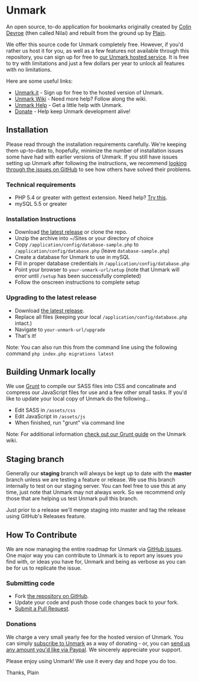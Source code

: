 Unmark
============

An open source, to-do application for bookmarks originally created by [Colin Devroe](http://cdevroe.com/) (then called Nilai) and rebuilt from the ground up by [Plain](http://plainmade.com/).

We offer this source code for Unmark completely free. However, if you'd rather us host it for you, as well as a few features not available through this repository, you can sign up for free to [our Unmark hosted service](http://unmark.it). It is free to try with limitations and just a few dollars per year to unlock all features with no limitations.

Here are some useful links:

- [Unmark.it](https://unmark.it) - Sign up for free to the hosted version of Unmark.
- [Unmark Wiki](https://github.com/plainmade/unmark/wiki) - Need more help? Follow along the wiki.
- [Unmark Help](http://help.unmark.it) - Get a little help with Unmark.
- [Donate](https://www.paypal.com/cgi-bin/webscr?cmd=_s-xclick&hosted_button_id=XSYNN4MGM826N) - Help keep Unmark development alive!


Installation
----------------

Please read through the installation requirements carefully. We're keeping them up-to-date to, hopefully, minimize the number of installation issues some have had with earlier versions of Unmark. If you still have issues setting up Unmark after following the instructions, we recommend [looking through the issues on GitHub](https://github.com/plainmade/unmark/issues) to see how others have solved their problems.

### Technical requirements

- PHP 5.4 or greater with gettext extension. Need help? [Try this](http://php-osx.liip.ch).
- mySQL 5.5 or greater

### Installation Instructions

- Download [the latest release](https://github.com/plainmade/unmark/releases) or clone the repo.
- Unzip the archive into ~/Sites or your directory of choice
- Copy `/application/config/database-sample.php` to `/application/config/database.php` (leave `database-sample.php`)
- Create a database for Unmark to use in mySQL
- Fill in proper database credentials in `/application/config/database.php`
- Point your browser to `your-unmark-url/setup` (note that Unmark will error until `/setup` has been successfully completed)
- Follow the onscreen instructions to complete setup


### Upgrading to the latest release

- Download [the latest release](https://github.com/plainmade/unmark/releases).
- Replace all files (keeping your local `/application/config/database.php` intact.)
- Navigate to `your-unmark-url/upgrade`
- That's it!

Note: You can also run this from the command line using the following command `php index.php migrations latest`


Building Unmark locally
----------------------------

We use [Grunt](http://gruntjs.com/) to compile our SASS files into CSS and concatinate and compress our JavaScript files for use and a few other small tasks. If you'd like to update your local copy of Unmark do the following...

- Edit SASS in `/assets/css`
- Edit JavaScript in `/assets/js`
- When finished, run "grunt" via command line

Note: For additional information [check out our Grunt guide](https://github.com/plainmade/nilai/wiki/Grunt) on the Unmark wiki.


Staging branch
----------------------------

Generally our **staging** branch will always be kept up to date with the **master** branch unless we are testing a feature or release. We use this branch internally to test on our staging server. You can feel free to use this at any time, just note that Unmark may not always work. So we recommend only those that are helping us test Unmark pull this branch.

Just prior to a release we'll merge staging into master and tag the release using GitHub's Releases feature.


How To Contribute
----------------------------

We are now managing the entire roadmap for Unmark via [GitHub issues](http://github.com/plainmade/unmark/issues). One major way you can contribute to Unmark is to report any issues you find with, or ideas you have for, Unmark and being as verbose as you can be for us to replicate the issue.

### Submitting code

- Fork [the repository on GitHub](https://github.com/plainmade/unmark/).
- Update your code and push those code changes back to your fork.
- [Submit a Pull Request](https://github.com/plainmade/unmark/pulls).

### Donations

We charge a very small yearly fee for the hosted version of Unmark. You can simply [subscribe to Unmark](http://unmark.it) as a way of donating - or, you can [send us any amount you'd like via Paypal](https://www.paypal.com/cgi-bin/webscr?cmd=_s-xclick&hosted_button_id=XSYNN4MGM826N). We sincerely appreciate your support.

Please enjoy using Unmark! We use it every day and hope you do too.

Thanks,
Plain